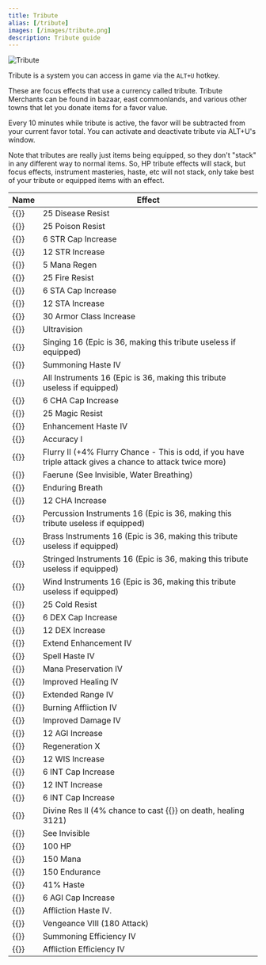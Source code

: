 ```yaml
---
title: Tribute
alias: [/tribute]
images: [/images/tribute.png]
description: Tribute guide
---
```



![Tribute](/images/tribute.png)

Tribute is a system you can access in game via the `ALT+U` hotkey.

These are focus effects that use a currency called tribute. Tribute Merchants can be found in bazaar, east commonlands, and various other towns that let you donate items for a favor value.

Every 10 minutes while tribute is active, the favor will be subtracted from your current favor total. You can activate and deactivate tribute via ALT+U's window.

Note that tributes are really just items being equipped, so they don't "stack" in any different way to normal items. So, HP tribute effects will stack, but focus effects, instrument masteries, haste, etc will not stack, only take best of your tribute or equipped items with an effect.

Name|Effect
---|---
{{<item id="56469" name="Antibody">}}|25 Disease Resist
{{<item id="56474" name="Antidote">}}|25 Poison Resist
{{<item id="56516" name="Arm of Power">}}|6 STR Cap Increase
{{<item id="56477" name="Arm of Strength">}}|12 STR Increase
{{<item id="56304" name="Aura of Clarity">}}|5 Mana Regen
{{<item id="56304" name="Blazing Shield">}}|25 Fire Resist
{{<item id="56304" name="Body of Divinity">}}|6 STA Cap Increase
{{<item id="56304" name="Body of the Brute">}}|12 STA Increase
{{<item id="56318" name="Bulwark of Honor">}}|30 Armor Class Increase
{{<item id="56318" name="Candlelight Vigil">}}|Ultravision
{{<item id="56318" name="Chorus">}}|Singing 16 (Epic is 36, making this tribute useless if equipped)
{{<item id="56318" name="Commanding Presence">}}|Summoning Haste IV
{{<item id="56318" name="Concerto">}}|All Instruments 16 (Epic is 36, making this tribute useless if equipped)
{{<item id="56318" name="Countenance of Ardor">}}|6 CHA Cap Increase
{{<item id="56318" name="Ethereal Protection">}}|25 Magic Resist
{{<item id="56318" name="Expeditious Aid">}}|Enhancement Haste IV
{{<item id="56489" name="Eyes of the Hunter">}}|Accuracy I
{{<item id="56487" name="Fury of Combat">}}|Flurry II (+4% Flurry Chance - This is odd, if you have triple attack gives a chance to attack twice more)
{{<item id="56487" name="Gift of the Enchanter">}}|Faerune (See Invisible, Water Breathing)
{{<item id="56487" name="Gills of the Bass">}}|Enduring Breath
{{<item id="56487" name="Glowing Beauty">}}|12 CHA Increase
{{<item id="56318" name="Harmony of Drums">}}|Percussion Instruments 16 (Epic is 36, making this tribute useless if equipped)
{{<item id="56318" name="Harmony of Horns">}}|Brass Instruments 16 (Epic is 36, making this tribute useless if equipped)
{{<item id="56318" name="Harmony of String">}}|Stringed Instruments 16 (Epic is 36, making this tribute useless if equipped)
{{<item id="56318" name="Harmony of Wind">}}|Wind Instruments 16 (Epic is 36, making this tribute useless if equipped)
{{<item id="56318" name="Insulation">}}|25 Cold Resist
{{<item id="56318" name="Juggler's Grace">}}|6 DEX Cap Increase
{{<item id="56318" name="Juggler's Hands">}}|12 DEX Increase
{{<item id="56318" name="Persistent Boon">}}|Extend Enhancement IV
{{<item id="56318" name="Power of Alacrity">}}|Spell Haste IV
{{<item id="56318" name="Power of Conservation">}}|Mana Preservation IV
{{<item id="56318" name="Power of Recovery">}}|Improved Healing IV
{{<item id="56318" name="Power of Sight">}}|Extended Range IV
{{<item id="56318" name="Power of Suffering">}}|Burning Affliction IV
{{<item id="56318" name="Power of Will">}}|Improved Damage IV
{{<item id="56318" name="Rabbit's Song">}}|12 AGI Increase
{{<item id="56318" name="Replenshing Body">}}|Regeneration X
{{<item id="56318" name="Sage's Advice">}}|12 WIS Increase
{{<item id="56318" name="Sage's Comprehension">}}|6 INT Cap Increase
{{<item id="56318" name="Sage's Knowledge">}}|12 INT Increase
{{<item id="56318" name="Sage's Requital">}}|6 INT Cap Increase
{{<item id="56549" name="Second Chance">}}|Divine Res II (4% chance to cast {{<spell id="4544" name="Touch of the Divine I">}} on death, healing 3121)
{{<item id="56318" name="Sight of the Falcon">}}|See Invisible
{{<item id="56318" name="Strength of Body">}}|100 HP
{{<item id="56318" name="Strength of Mind">}}|150 Mana
{{<item id="56318" name="Strength of Will">}}|150 Endurance
{{<item id="56318" name="Swift Arms">}}|41% Haste
{{<item id="56318" name="Symphony of the Rabbit">}}|6 AGI Cap Increase
{{<item id="56318" name="Twinge of Pain">}}|Affliction Haste IV.
{{<item id="56318" name="Vengeful Aura">}}|Vengeance VIII (180 Attack)
{{<item id="56318" name="Visions of Command">}}|Summoning Efficiency IV
{{<item id="56318" name="Visions of Suffering">}}|Affliction Efficiency IV



























